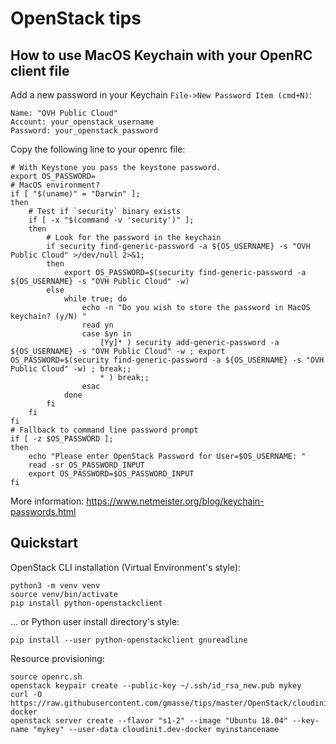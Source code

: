 # OpenStack tips


## How to use MacOS Keychain with your OpenRC client file

Add a new password in your Keychain `File->New Password Item (cmd+N)`:
```
Name: "OVH Public Cloud"
Account: your_openstack_username
Password: your_openstack_password
```

Copy the following line to your openrc file:
```Shell
# With Keystone you pass the keystone password.
export OS_PASSWORD=
# MacOS environment?
if [ "$(uname)" = "Darwin" ];
then
    # Test if `security` binary exists
    if [ -x "$(command -v 'security')" ];
    then
        # Look for the password in the keychain
        if security find-generic-password -a ${OS_USERNAME} -s "OVH Public Cloud" >/dev/null 2>&1;
        then
            export OS_PASSWORD=$(security find-generic-password -a ${OS_USERNAME} -s "OVH Public Cloud" -w)
        else
            while true; do
                echo -n "Do you wish to store the password in MacOS keychain? (y/N) "
                read yn
                case $yn in
                    [Yy]* ) security add-generic-password -a ${OS_USERNAME} -s "OVH Public Cloud" -w ; export OS_PASSWORD=$(security find-generic-password -a ${OS_USERNAME} -s "OVH Public Cloud" -w) ; break;;
                    * ) break;;
                esac
            done
        fi
    fi
fi
# Fallback to command line password prompt
if [ -z $OS_PASSWORD ];
then
    echo "Please enter OpenStack Password for User=$OS_USERNAME: "
    read -sr OS_PASSWORD_INPUT
    export OS_PASSWORD=$OS_PASSWORD_INPUT
fi
```

More information: https://www.netmeister.org/blog/keychain-passwords.html



## Quickstart ##
OpenStack CLI installation (Virtual Environment's style):
```
python3 -m venv venv
source venv/bin/activate
pip install python-openstackclient
```
... or Python user install directory's style:
```
pip install --user python-openstackclient gnureadline
```

Resource provisioning:
```
source openrc.sh
openstack keypair create --public-key ~/.ssh/id_rsa_new.pub mykey
curl -O https://raw.githubusercontent.com/gmasse/tips/master/OpenStack/cloudinit.dev-docker
openstack server create --flavor "s1-2" --image "Ubuntu 18.04" --key-name "mykey" --user-data cloudinit.dev-docker myinstancename
```
